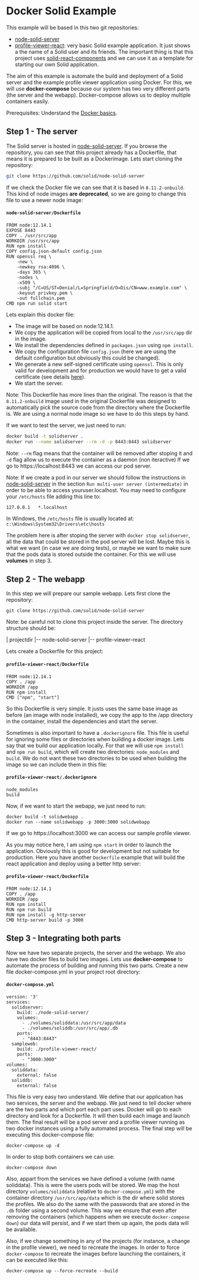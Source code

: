 # Docker Solid Example
This example will be based in this two git repositories:
* [node-solid-server](https://github.com/solid/node-solid-server)
* [profile-viewer-react](https://github.com/solid/profile-viewer-react): very basic Solid example application. It just shows a the name of a Solid user and its friends. The important thing is that this project uses [solid-react-components](https://github.com/solid/react-components) and we can use it as a template for starting our own Solid application.

The aim of this example is automate the build and deployment of a Solid server and the example profile viewer application using Docker. For this, we will use **docker-compose** because our system has two very different parts (the server and the webapp). Docker-compose allows us to deploy multiple containers easily.

Prerequisites: Understand the [Docker basics](https://github.com/pglez82/docker_cheatsheet/).

## Step 1 - The server
The Solid server is hosted in [node-solid-server](https://github.com/solid/node-solid-server). If you browse the repository, you can see that this project already has a Dockerfile, that means it is prepared to be built as a Dockerimage. Lets start cloning the repository:
```bash
git clone https://github.com/solid/node-solid-server
```
If we check the Docker file we can see that it is based in `8.11.2-onbuild`. This kind of node images **are deprecated**, so we are going to change this file to use a newer node image:
#### **`node-solid-server/Dockerfile`**
```
FROM node:12.14.1
EXPOSE 8443
COPY . /usr/src/app
WORKDIR /usr/src/app
RUN npm install
COPY config.json-default config.json
RUN openssl req \
    -new \
    -newkey rsa:4096 \
    -days 365 \
    -nodes \
    -x509 \
    -subj "/C=US/ST=Denial/L=Springfield/O=Dis/CN=www.example.com" \
    -keyout privkey.pem \
    -out fullchain.pem
CMD npm run solid start
```
Lets explain this docker file:
* The image will be based on node:12.14.1. 
* We copy the application will be copied from local to the `/usr/src/app` dir in the image.
* We install the dependencies defined in `packages.json` using `npm install`.
* We copy the configuration file `config.json` (here we are using the default configuration but obviously this could be changed).
* We generate a new self-signed certificate using `openssl`. This is only valid for development and for production we would have to get a valid certificate (see details [here](https://github.com/solid/node-solid-server)).
* We start the server.

Note: This Dockerfile has more lines than the original. The reason is that the `8.11.2-onbuild` image used in the original Dockerfile was designed to automatically pick the source code from the directory where the Dockerfile is. We are using a normal node image so we have to do this steps by hand.

If we want to test the server, we just need to run:
```sh
docker build -t solidserver .
docker run --name solidserver --rm -d -p 8443:8443 solidserver
``` 
Note: `--rm` flag means that the container will be removed after stoping it and `-d` flag allow us to execute the container as a daemon (non iteractive)
If we go to https://localhost:8443 we can access our pod server. 

Note: If we create a pod in our server we should follow the instructions in [node-solid-server](https://github.com/solid/node-solid-server) in the section `Run multi-user server (intermediate)` in order to be able to access youruser.localhost.
You may need to configure your `/etc/hosts` file adding this line to:
```
127.0.0.1	*.localhost
```
In Windows, the `/etc/hosts` file is usually located at: `c:\Windows\System32\Drivers\etc\hosts`

The problem here is after stoping the server with `docker stop solidserver`, all the data that could be stored in the pod server will be lost. Maybe this is what we want (in case we are doing tests), or maybe we want to make sure that the pods data is stored outside the container. For this we will use **volumes** in step 3.

## Step 2 - The webapp
In this step we will prepare our sample webapp. Lets first clone the repository:
```
git clone https://github.com/solid/node-solid-server
```
Note: be careful not to clone this project inside the server. The directory structure should be:

| projectdir
|-- node-solid-server
|-- profile-viewer-react

Lets create a Dockerfile for this project:
#### **`profile-viewer-react/Dockerfile`**
```
FROM node:12.14.1
COPY . /app
WORKDIR /app
RUN npm install
CMD ["npm", "start"]
```
So this Dockerfile is very simple. It justs uses the same base image as before (an image with node installed), we copy the app to the /app directory in the container, install the dependencies and start the server.

Sometimes is also important to have a `.dockerignore` file. This file is useful for ignoring some files or directories when building a docker image. Lets say that we build our application locally. For that we will use `npm install` and `npm run build`, which will create two directories: `node_modules` and `build`. We do not want these two directories to be used when building the image so we can include them in this file:
#### **`profile-viewer-react/.dockerignore`**
```
node_modules
build
```

Now, if we want to start the webapp, we just need to run:
```
docker build -t solidwebapp .
docker run --name solidwebapp -p 3000:3000 solidwebapp
``` 
If we go to https://localhost:3000 we can access our sample profile viewer. 

As you may notice here, I am using `npm start` in order to launch the application. Obviously this is good for development but not suitable for production. Here you have another `Dockerfile` example that will build the react application and deploy using a better http server:
#### **`profile-viewer-react/Dockerfile`**
```
FROM node:12.14.1
COPY . /app
WORKDIR /app
RUN npm install
RUN npm run build
RUN npm install -g http-server
CMD http-server build -p 3000
```

## Step 3 - Integrating both parts
Now we have two separate projects, the server and the webapp. We also have two docker files to build two images. Lets use **docker-compose** to automate the process of building and running this two parts. Create a new file docker-compose.yml in your project root directory:

#### **`docker-compose.yml`**
```
version: '3'
services:
  solidserver:
    build: ./node-solid-server/
    volumes:
      - ./volumes/soliddata:/usr/src/app/data
      - ./volumes/soliddb:/usr/src/app/.db
    ports:
      - "8443:8443"
  sampleweb:
    build: ./profile-viewer-react/
    ports:
      - "3000:3000"
volumes:
  soliddata:
    external: false
  soliddb:
    external: false
```

This file is very easy two understand. We define that our application has two services, the server and the webapp. We just need to tell docker where are the two parts and which port each part uses. Docker will go to each directory and look for a Dockerfile. It will then build each image and launch them. The final result will be a pod server and a profile viewer running as two docker instances using a fully automated process. The final step will be executing this docker-compose file:
```
docker-compose up -d
```
In order to stop both containers we can use:
```
docker-compose down
```

Also, appart from the services we have defined a volume (with name soliddata). This is were the users pods will be stored. We map the host directory `volumes/soliddata` (relative to `docker-compose.yml`) with the container directory `/usr/src/app/data` which is the dir where solid stores the profiles. We also do the same with the passwords that are stored in the `.db` folder using a second volume. This way we ensure that even after removing the containers (which happens when we execute `docker-compose down`) our data will persist, and if we start them up again, the pods data will be available.

Also, if we change something in any of the projects (for instance, a change in the profile viewer), we need to recreate the images. In order to force `docker-compose` to recreate the images before launching the containers, it can be executed like this:
```
docker-compose up --force-recreate --build
```
